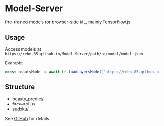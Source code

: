 # Model-Server

Pre-trained models for browser-side ML, mainly TensorFlow.js.

## Usage

Access models at  
`https://rebo-85.github.io/Model-Server/path/to/model/model.json`

Example:

```js
const beautyModel = await tf.loadLayersModel("https://rebo-85.github.io/Model-Server/beauty_predict/model.json");
```

## Structure

- beauty_predict/
- face-api.js/
- sudoku/

See [GitHub](https://github.com/rebo-85/Model-Server) for details.
